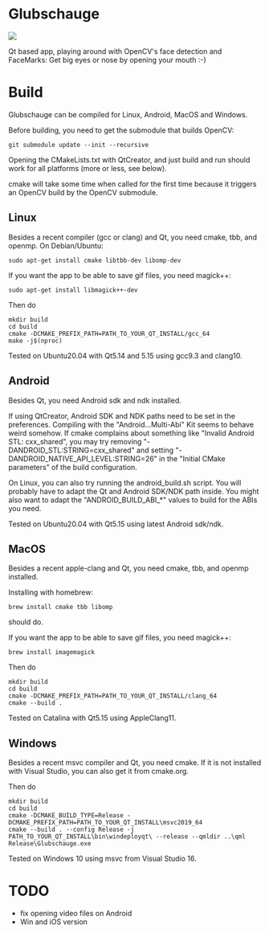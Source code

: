 # Glubschauge

![](glubsch.gif)

Qt based app, playing around with OpenCV's face detection and FaceMarks:
Get big eyes or nose by opening your mouth :-)

# Build

Glubschauge can be compiled for Linux, Android, MacOS and Windows.

Before building, you need to get the submodule that builds OpenCV:

`git submodule update --init --recursive`

Opening the CMakeLists.txt with QtCreator, and just build and run should work for
all platforms (more or less, see below).

cmake will take some time when called for the first time because it triggers an
OpenCV build by the OpenCV submodule.

## Linux

Besides a recent compiler (gcc or clang) and Qt, you need cmake, tbb, and openmp. On Debian/Ubuntu:

`sudo apt-get install cmake libtbb-dev libomp-dev`

If you want the app to be able to save gif files, you need magick++:

`sudo apt-get install libmagick++-dev`

Then do

```
mkdir build
cd build
cmake -DCMAKE_PREFIX_PATH=PATH_TO_YOUR_QT_INSTALL/gcc_64
make -j$(nproc)
```

Tested on Ubuntu20.04 with Qt5.14 and 5.15 using gcc9.3 and clang10.

## Android

Besides Qt, you need Android sdk and ndk installed.

If using QtCreator, Android SDK and NDK paths need to be set in the preferences. Compiling with the
"Android...Multi-Abi" Kit seems to behave weird somehow. If cmake complains about something like
"Invalid Android STL: cxx_shared", you may try removing "-DANDROID_STL:STRING=cxx_shared" and setting
"-DANDROID_NATIVE_API_LEVEL:STRING=26" in the "Initial CMake parameters" of the build configuration.

On Linux, you can also try running the android_build.sh script. You will probably have to adapt the Qt
and Android SDK/NDK path inside. You might also want to adapt the "ANDROID_BUILD_ABI_*" values to build
for the ABIs you need.

Tested on Ubuntu20.04 with Qt5.15 using latest Android sdk/ndk.

## MacOS

Besides a recent apple-clang and Qt, you need cmake, tbb, and openmp installed.

Installing with homebrew:

`brew install cmake tbb libomp`

should do.

If you want the app to be able to save gif files, you need magick++:

`brew install imagemagick`

Then do

```
mkdir build
cd build
cmake -DCMAKE_PREFIX_PATH=PATH_TO_YOUR_QT_INSTALL/clang_64
cmake --build .
```

Tested on Catalina with Qt5.15 using AppleClang11.

## Windows

Besides a recent msvc compiler and Qt, you need cmake. If it is not installed with
Visual Studio, you can also get it from cmake.org.

Then do

```
mkdir build
cd build
cmake -DCMAKE_BUILD_TYPE=Release -DCMAKE_PREFIX_PATH=PATH_TO_YOUR_QT_INSTALL\msvc2019_64
cmake --build . --config Release -j
PATH_TO_YOUR_QT_INSTALL\bin\windeployqt\ --release --qmldir ..\qml Release\Glubschauge.exe
```

Tested on Windows 10 using msvc from Visual Studio 16.

# TODO

- fix opening video files on Android
- Win and iOS version
